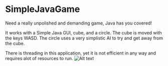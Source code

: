 # SimpleJavaGame
Need a really unpolished and demanding game, Java has you covered!

It works with a Simple Java GUI, cube, and a circle. The cube is moved with the keys WASD. 
The circle uses a very simplistic AI to try and get away from the cube.

There is threading in this application, yet it is not efficient in any way and requires alot of resources to run.
![Alt text](/JavaGame.gif?raw=true "Java Game")
